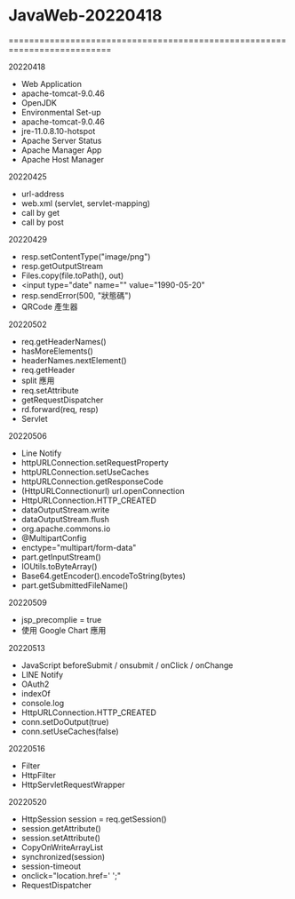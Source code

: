 # JavaWeb-20220418
==========================================================================

20220418
- Web Application
- apache-tomcat-9.0.46
- OpenJDK 
- Environmental Set-up
- apache-tomcat-9.0.46
- jre-11.0.8.10-hotspot
- Apache Server Status 
- Apache Manager App 
- Apache Host Manager


20220425
- url-address 
- web.xml (servlet, servlet-mapping) 
- call by get 
- call by post



20220429
- resp.setContentType("image/png")
- resp.getOutputStream
- Files.copy(file.toPath(), out)
- <input type="date" name="" value="1990-05-20" 
- resp.sendError(500, "狀態碼")
- QRCode 產生器
         

20220502
- req.getHeaderNames() 
- hasMoreElements() 
- headerNames.nextElement() 
- req.getHeader 
- split 應用 
- req.setAttribute 
- getRequestDispatcher 
- rd.forward(req, resp) 
- Servlet 

         
20220506
- Line Notify 
- httpURLConnection.setRequestProperty 
- httpURLConnection.setUseCaches 
- httpURLConnection.getResponseCode
- (HttpURLConnectionurl) url.openConnection 
- HttpURLConnection.HTTP_CREATED 
- dataOutputStream.write 
- dataOutputStream.flush 
- org.apache.commons.io 
- @MultipartConfig
- enctype="multipart/form-data"
- part.getInputStream() 
- IOUtils.toByteArray() 
- Base64.getEncoder().encodeToString(bytes) 
- part.getSubmittedFileName()


20220509
- jsp_precomplie = true 
- 使用 Google Chart 應用

         
20220513
- JavaScript beforeSubmit / onsubmit  / onClick / onChange 
- LINE Notify
- OAuth2 
- indexOf 
- console.log 
- HttpURLConnection.HTTP_CREATED 
- conn.setDoOutput(true)
- conn.setUseCaches(false) 


20220516
- Filter
- HttpFilter 
- HttpServletRequestWrapper

         
20220520
- HttpSession session = req.getSession()  
- session.getAttribute() 
- session.setAttribute() 
- CopyOnWriteArrayList 
- synchronized(session) 
- session-timeout
- onclick="location.href=' ';" 
- RequestDispatcher
         
